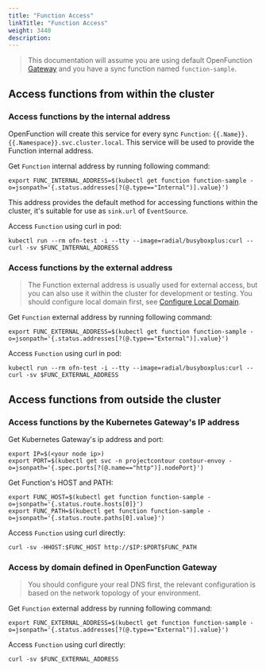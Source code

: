 ```yaml
---
title: "Function Access"
linkTitle: "Function Access"
weight: 3440
description:
---
```


> This documentation will assume you are using default OpenFunction [Gateway](https://openfunction.dev/docs/concepts/networking/gateway/#default-gateway) and you have a sync function named `function-sample`.

## Access functions from within the cluster
### Access functions by the internal address
OpenFunction will create this service for every sync `Function`: `{{.Name}}.{{.Namespace}}.svc.cluster.local`. This service will be used to provide the Function internal address.

Get `Function` internal address by running following command:
```shell
export FUNC_INTERNAL_ADDRESS=$(kubectl get function function-sample -o=jsonpath='{.status.addresses[?(@.type=="Internal")].value}')
```

This address provides the default method for accessing functions within the cluster, it's suitable for use as `sink.url` of `EventSource`.

Access `Function` using curl in pod:
```shell=
kubectl run --rm ofn-test -i --tty --image=radial/busyboxplus:curl -- curl -sv $FUNC_INTERNAL_ADDRESS
```

### Access functions by the external address
> The Function external address is usually used for external access, but you can also use it within the cluster for development or testing.
You should configure local domain first, see [Configure Local Domain](https://openfunction.dev/docs/concepts/networking/local-domain).

Get `Function` external address by running following command:
```shell
export FUNC_EXTERNAL_ADDRESS=$(kubectl get function function-sample -o=jsonpath='{.status.addresses[?(@.type=="External")].value}')
```

Access `Function` using curl in pod:
```shell=
kubectl run --rm ofn-test -i --tty --image=radial/busyboxplus:curl -- curl -sv $FUNC_EXTERNAL_ADDRESS
```
## Access functions from outside the cluster
### Access functions by the Kubernetes Gateway's IP address
Get Kubernetes Gateway's ip address and port:
```shell
export IP=$(<your node ip>)
export PORT=$(kubectl get svc -n projectcontour contour-envoy -o=jsonpath='{.spec.ports[?(@.name=="http")].nodePort}')
```
Get Function's HOST and PATH:
```shell
export FUNC_HOST=$(kubectl get function function-sample -o=jsonpath='{.status.route.hosts[0]}')
export FUNC_PATH=$(kubectl get function function-sample -o=jsonpath='{.status.route.paths[0].value}')
```

Access `Function` using curl directly:
```shell
curl -sv -HHOST:$FUNC_HOST http://$IP:$PORT$FUNC_PATH
```

### Access by domain defined in OpenFunction Gateway

> You should configure your real DNS first, the relevant configuration is based on the network topology of your environment.

Get `Function` external address by running following command:
```shell
export FUNC_EXTERNAL_ADDRESS=$(kubectl get function function-sample -o=jsonpath='{.status.addresses[?(@.type=="External")].value}')
```
Access `Function` using curl directly:

```shell=
curl -sv $FUNC_EXTERNAL_ADDRESS
```